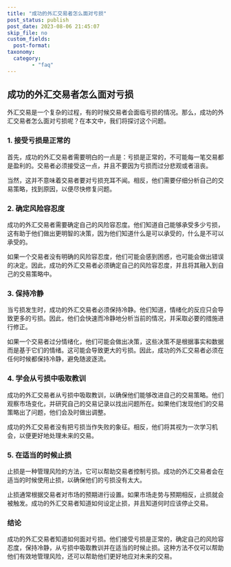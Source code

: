 ```yaml
---
title: "成功的外汇交易者怎么面对亏损"
post_status: publish
post_date: 2023-08-06 21:45:07
skip_file: no
custom_fields: 
  post-format: 
taxonomy:
  category:
        - "faq"
---
```


## 成功的外汇交易者怎么面对亏损

外汇交易是一个复杂的过程，有的时候交易者会面临亏损的情况。那么，成功的外汇交易者怎么面对亏损呢？在本文中，我们将探讨这个问题。

### 1. 接受亏损是正常的

首先，成功的外汇交易者需要明白的一点是：亏损是正常的，不可能每一笔交易都是盈利的。交易者必须接受这一点，并且不要因为亏损而过分悲观或者沮丧。

当然，这并不意味着交易者要对亏损充耳不闻。相反，他们需要仔细分析自己的交易策略，找到原因，以便尽快修复问题。

### 2. 确定风险容忍度

成功的外汇交易者需要确定自己的风险容忍度。他们知道自己能够承受多少亏损，这有助于他们做出更明智的决策，因为他们知道什么是可以承受的，什么是不可以承受的。

如果一个交易者没有明确的风险容忍度，他们可能会感到困惑，也可能会做出错误的决定。因此，成功的外汇交易者必须确定自己的风险容忍度，并且将其融入到自己的交易策略中。

### 3. 保持冷静

当亏损发生时，成功的外汇交易者必须保持冷静。他们知道，情绪化的反应只会导致更多的亏损。因此，他们会快速而冷静地分析当前的情况，并采取必要的措施进行修正。

如果一个交易者过分情绪化，他们可能会做出决策，这些决策不是根据事实和数据而是基于它们的情绪。这可能会导致更大的亏损。因此，成功的外汇交易者必须在任何时候都保持冷静，避免随波逐流。

### 4. 学会从亏损中吸取教训

成功的外汇交易者从亏损中吸取教训，以确保他们能够改进自己的交易策略。他们观察市场变化，并研究自己的交易记录以找出问题所在。如果他们发现他们的交易策略出了问题，他们会及时做出调整。

成功的外汇交易者没有把亏损当作失败的象征。相反，他们将其视为一次学习机会，以便更好地处理未来的交易。

### 5. 在适当的时候止损

止损是一种管理风险的方法，它可以帮助交易者控制亏损。成功的外汇交易者会在适当的时候使用止损，以确保他们的亏损没有太大。

止损通常根据交易者对市场的预期进行设置。如果市场走势与预期相反，止损就会被触发。成功的外汇交易者知道如何设定止损，并且知道何时应该停止交易。

### 结论

成功的外汇交易者知道如何面对亏损。他们接受亏损是正常的，确定自己的风险容忍度，保持冷静，从亏损中吸取教训并在适当的时候止损。这种方法不仅可以帮助他们有效地管理风险，还可以帮助他们更好地应对未来的交易。
